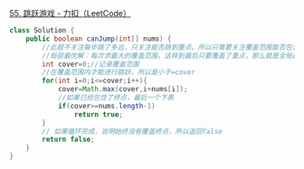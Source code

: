 [55. 跳跃游戏 - 力扣（LeetCode）](https://leetcode.cn/problems/jump-game/description/)
```java
class Solution {
    public boolean canJump(int[] nums) {
        //此题不关注每步跳了多远，只关注能否跳到重点。所以只需要关注覆盖范围能否包含最后一个元素即可
        //局部最优解：每次求最大的覆盖范围，这样到最后只要覆盖了重点，那么就是全局最优解
        int cover=0;//记录覆盖范围
        //在覆盖范围内才能进行跳跃，所以是小于=cover
        for(int i=0;i<=cover;i++){
            cover=Math.max(cover,i+nums[i]);
            //如果已经包含了终点，最后一个下表
            if(cover>=nums.length-1)
                return true;
        }
        // 如果循环完成，说明始终没有覆盖终点，所以返回false
        return false;
    }
}
```